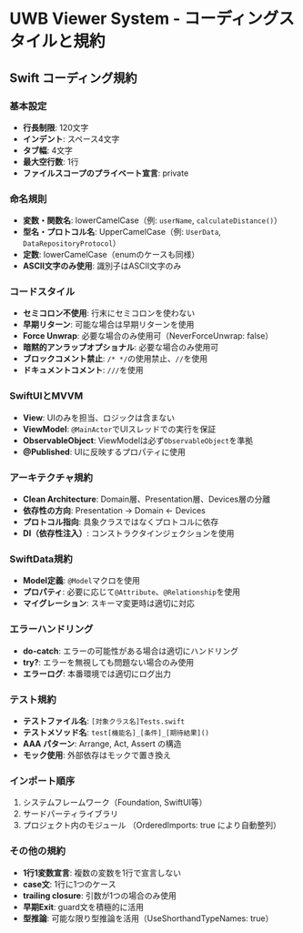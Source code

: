 # UWB Viewer System - コーディングスタイルと規約

## Swift コーディング規約

### 基本設定
- **行長制限**: 120文字
- **インデント**: スペース4文字
- **タブ幅**: 4文字
- **最大空行数**: 1行
- **ファイルスコープのプライベート宣言**: private

### 命名規則
- **変数・関数名**: lowerCamelCase（例: `userName`, `calculateDistance()`）
- **型名・プロトコル名**: UpperCamelCase（例: `UserData`, `DataRepositoryProtocol`）
- **定数**: lowerCamelCase（enumのケースも同様）
- **ASCII文字のみ使用**: 識別子はASCII文字のみ

### コードスタイル
- **セミコロン不使用**: 行末にセミコロンを使わない
- **早期リターン**: 可能な場合は早期リターンを使用
- **Force Unwrap**: 必要な場合のみ使用可（NeverForceUnwrap: false）
- **暗黙的アンラップオプショナル**: 必要な場合のみ使用可
- **ブロックコメント禁止**: `/* */`の使用禁止、`//`を使用
- **ドキュメントコメント**: `///`を使用

### SwiftUIとMVVM
- **View**: UIのみを担当、ロジックは含まない
- **ViewModel**: `@MainActor`でUIスレッドでの実行を保証
- **ObservableObject**: ViewModelは必ず`ObservableObject`を準拠
- **@Published**: UIに反映するプロパティに使用

### アーキテクチャ規約
- **Clean Architecture**: Domain層、Presentation層、Devices層の分離
- **依存性の方向**: Presentation → Domain ← Devices
- **プロトコル指向**: 具象クラスではなくプロトコルに依存
- **DI（依存性注入）**: コンストラクタインジェクションを使用

### SwiftData規約
- **Model定義**: `@Model`マクロを使用
- **プロパティ**: 必要に応じて`@Attribute`、`@Relationship`を使用
- **マイグレーション**: スキーマ変更時は適切に対応

### エラーハンドリング
- **do-catch**: エラーの可能性がある場合は適切にハンドリング
- **try?**: エラーを無視しても問題ない場合のみ使用
- **エラーログ**: 本番環境では適切にログ出力

### テスト規約
- **テストファイル名**: `[対象クラス名]Tests.swift`
- **テストメソッド名**: `test[機能名]_[条件]_[期待結果]()`
- **AAA パターン**: Arrange, Act, Assert の構造
- **モック使用**: 外部依存はモックで置き換え

### インポート順序
1. システムフレームワーク（Foundation, SwiftUI等）
2. サードパーティライブラリ
3. プロジェクト内のモジュール
（OrderedImports: true により自動整列）

### その他の規約
- **1行1変数宣言**: 複数の変数を1行で宣言しない
- **case文**: 1行に1つのケース
- **trailing closure**: 引数が1つの場合のみ使用
- **早期Exit**: guard文を積極的に活用
- **型推論**: 可能な限り型推論を活用（UseShorthandTypeNames: true）